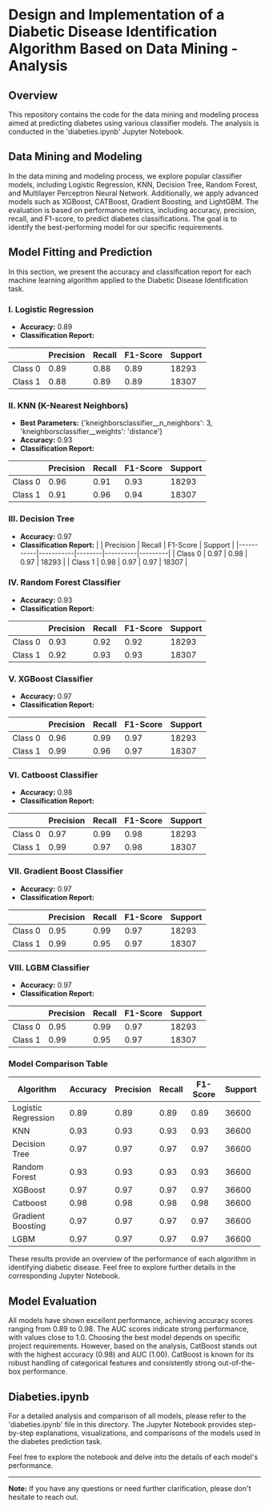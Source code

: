 # Design and Implementation of a Diabetic Disease Identification Algorithm Based on Data Mining - Analysis

## Overview

This repository contains the code for the data mining and modeling process aimed at predicting diabetes using various classifier models. The analysis is conducted in the 'diabeties.ipynb' Jupyter Notebook.

## Data Mining and Modeling

In the data mining and modeling process, we explore popular classifier models, including Logistic Regression, KNN, Decision Tree, Random Forest, and Multilayer Perceptron Neural Network. Additionally, we apply advanced models such as XGBoost, CATBoost, Gradient Boosting, and LightGBM. The evaluation is based on performance metrics, including accuracy, precision, recall, and F1-score, to predict diabetes classifications. The goal is to identify the best-performing model for our specific requirements.

## Model Fitting and Prediction

In this section, we present the accuracy and classification report for each machine learning algorithm applied to the Diabetic Disease Identification task.

### I. Logistic Regression

- **Accuracy:** 0.89
- **Classification Report:**
  
|           | Precision | Recall | F1-Score | Support |
|-----------|-----------|--------|----------|---------|
| Class 0   | 0.89      | 0.88   | 0.89     | 18293   |
| Class 1   | 0.88      | 0.89   | 0.89     | 18307   |


### II. KNN (K-Nearest Neighbors)

- **Best Parameters:** {'kneighborsclassifier__n_neighbors': 3, 'kneighborsclassifier__weights': 'distance'}
- **Accuracy:** 0.93
- **Classification Report:**
  
|           | Precision | Recall | F1-Score | Support |
|-----------|-----------|--------|----------|---------|
| Class 0   | 0.96      | 0.91   | 0.93     | 18293   |
| Class 1   | 0.91      | 0.96   | 0.94     | 18307   |



### III. Decision Tree

- **Accuracy:** 0.97
- **Classification Report:**
    |           | Precision | Recall | F1-Score | Support |
|-----------|-----------|--------|----------|---------|
| Class 0   | 0.97      | 0.98   | 0.97     | 18293   |
| Class 1   | 0.98      | 0.97   | 0.97     | 18307   |


### IV. Random Forest Classifier

- **Accuracy:** 0.93
- **Classification Report:**
  
|           | Precision | Recall | F1-Score | Support |
|-----------|-----------|--------|----------|---------|
| Class 0   | 0.93      | 0.92   | 0.92     | 18293   |
| Class 1   | 0.92      | 0.93   | 0.93     | 18307   |


### V. XGBoost Classifier

- **Accuracy:** 0.97
- **Classification Report:**

|           | Precision | Recall | F1-Score | Support |
|-----------|-----------|--------|----------|---------|
| Class 0   | 0.96      | 0.99   | 0.97     | 18293   |
| Class 1   | 0.99      | 0.96   | 0.97     | 18307   |


### VI. Catboost Classifier

- **Accuracy:** 0.98
- **Classification Report:**

|           | Precision | Recall | F1-Score | Support |
|-----------|-----------|--------|----------|---------|
| Class 0   | 0.97      | 0.99   | 0.98     | 18293   |
| Class 1   | 0.99      | 0.97   | 0.98     | 18307   |


### VII. Gradient Boost Classifier

- **Accuracy:** 0.97
- **Classification Report:**
  
|           | Precision | Recall | F1-Score | Support |
|-----------|-----------|--------|----------|---------|
| Class 0   | 0.95      | 0.99   | 0.97     | 18293   |
| Class 1   | 0.99      | 0.95   | 0.97     | 18307   |


### VIII. LGBM Classifier

- **Accuracy:** 0.97
- **Classification Report:**
  
|           | Precision | Recall | F1-Score | Support |
|-----------|-----------|--------|----------|---------|
| Class 0   | 0.95      | 0.99   | 0.97     | 18293   |
| Class 1   | 0.99      | 0.95   | 0.97     | 18307   |


### Model Comparison Table

| Algorithm               | Accuracy | Precision | Recall | F1-Score | Support |
|-------------------------|----------|-----------|--------|----------|---------|
| Logistic Regression     | 0.89     | 0.89      | 0.89   | 0.89     | 36600   |
| KNN                     | 0.93     | 0.93      | 0.93   | 0.93     | 36600   |
| Decision Tree           | 0.97     | 0.97      | 0.97   | 0.97     | 36600   |
| Random Forest           | 0.93     | 0.93      | 0.93   | 0.93     | 36600   |
| XGBoost                 | 0.97     | 0.97      | 0.97   | 0.97     | 36600   |
| Catboost                | 0.98     | 0.98      | 0.98   | 0.98     | 36600   |
| Gradient Boosting       | 0.97     | 0.97      | 0.97   | 0.97     | 36600   |
| LGBM                    | 0.97     | 0.97      | 0.97   | 0.97     | 36600   |

These results provide an overview of the performance of each algorithm in identifying diabetic disease. Feel free to explore further details in the corresponding Jupyter Notebook.


## Model Evaluation

All models have shown excellent performance, achieving accuracy scores ranging from 0.89 to 0.98. The AUC scores indicate strong performance, with values close to 1.0. Choosing the best model depends on specific project requirements. However, based on the analysis, CatBoost stands out with the highest accuracy (0.98) and AUC (1.00). CatBoost is known for its robust handling of categorical features and consistently strong out-of-the-box performance.

## Diabeties.ipynb

For a detailed analysis and comparison of all models, please refer to the 'diabeties.ipynb' file in this directory. The Jupyter Notebook provides step-by-step explanations, visualizations, and comparisons of the models used in the diabetes prediction task.

Feel free to explore the notebook and delve into the details of each model's performance.

---

**Note:** If you have any questions or need further clarification, please don't hesitate to reach out.


